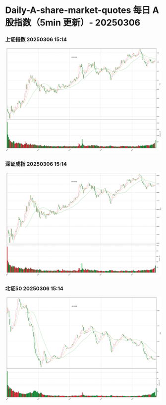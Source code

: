
# Daily-A-share-market-quotes 每日 A 股指数（5min 更新）- 20250306

### 上证指数 20250306 15:14
![](./fig/2025/3/20250306-sh000001.png)

### 深证成指 20250306 15:14
![](./fig/2025/3/20250306-sz399001.png)

### 北证50 20250306 15:14
![](./fig/2025/3/20250306-bj899050.png)
